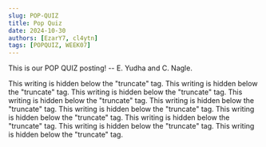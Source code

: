 ```yaml
---
slug: POP-QUIZ
title: Pop Quiz
date: 2024-10-30
authors: [EzarY7, cl4ytn]
tags: [POPQUIZ, WEEK07]
---
```

This is our POP QUIZ posting!
-- E. Yudha and C. Nagle.
<!--truncate-->
This writing is hidden below the "truncate" tag.
This writing is hidden below the "truncate" tag.
This writing is hidden below the "truncate" tag.
This writing is hidden below the "truncate" tag.
This writing is hidden below the "truncate" tag.
This writing is hidden below the "truncate" tag.
This writing is hidden below the "truncate" tag.
This writing is hidden below the "truncate" tag.
This writing is hidden below the "truncate" tag.
This writing is hidden below the "truncate" tag.